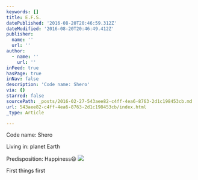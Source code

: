 ```yaml
---
keywords: []
title: E.F.S.
datePublished: '2016-08-20T20:46:59.312Z'
dateModified: '2016-08-20T20:46:49.412Z'
publisher:
  name: ''
  url: ''
author:
  - name: ''
    url: ''
inFeed: true
hasPage: true
inNav: false
description: 'Code name: Shero'
via: {}
starred: false
sourcePath: _posts/2016-02-27-543aee82-c4ff-4ea6-8763-2d1c198453cb.md
url: 543aee82-c4ff-4ea6-8763-2d1c198453cb/index.html
_type: Article

---
```

Code name: Shero

Living in: planet Earth

Predisposition: Happiness😄
![](https://s3-us-west-2.amazonaws.com/the-grid-img/p/3406eb607352ebd4b52cefd522009d93b7a6ffe2.jpg)

First things first